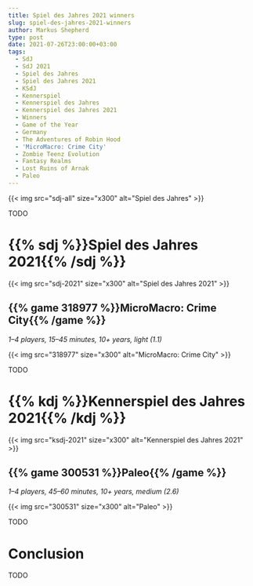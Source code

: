 ```yaml
---
title: Spiel des Jahres 2021 winners
slug: spiel-des-jahres-2021-winners
author: Markus Shepherd
type: post
date: 2021-07-26T23:00:00+03:00
tags:
  - SdJ
  - SdJ 2021
  - Spiel des Jahres
  - Spiel des Jahres 2021
  - KSdJ
  - Kennerspiel
  - Kennerspiel des Jahres
  - Kennerspiel des Jahres 2021
  - Winners
  - Game of the Year
  - Germany
  - The Adventures of Robin Hood
  - 'MicroMacro: Crime City'
  - Zombie Teenz Evolution
  - Fantasy Realms
  - Lost Ruins of Arnak
  - Paleo
---
```


{{< img src="sdj-all" size="x300" alt="Spiel des Jahres" >}}

TODO


# {{% sdj %}}Spiel des Jahres 2021{{% /sdj %}}

{{< img src="sdj-2021" size="x300" alt="Spiel des Jahres 2021" >}}


## {{% game 318977 %}}MicroMacro: Crime City{{% /game %}}

*1–4 players, 15–45 minutes, 10+ years, light (1.1)*

{{< img src="318977" size="x300" alt="MicroMacro: Crime City" >}}

TODO


# {{% kdj %}}Kennerspiel des Jahres 2021{{% /kdj %}}

{{< img src="ksdj-2021" size="x300" alt="Kennerspiel des Jahres 2021" >}}


## {{% game 300531 %}}Paleo{{% /game %}}

*1–4 players, 45–60 minutes, 10+ years, medium (2.6)*

{{< img src="300531" size="x300" alt="Paleo" >}}

TODO


# Conclusion

TODO
